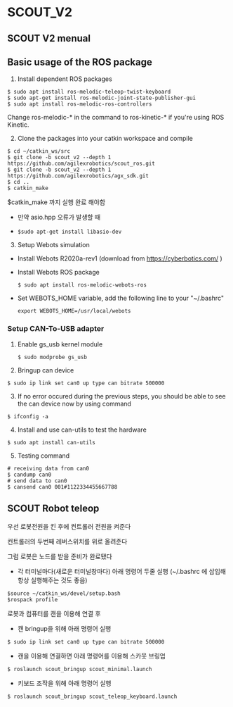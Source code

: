 # SCOUT_V2
## SCOUT V2 menual



## Basic usage of the ROS package

1. Install dependent ROS packages

```
$ sudo apt install ros-melodic-teleop-twist-keyboard
$ sudo apt-get install ros-melodic-joint-state-publisher-gui
$ sudo apt install ros-melodic-ros-controllers
```

Change ros-melodic-* in the command to ros-kinetic-* if you're using ROS Kinetic.

2. Clone the packages into your catkin workspace and compile

```
$ cd ~/catkin_ws/src
$ git clone -b scout_v2 --depth 1 https://github.com/agilexrobotics/scout_ros.git	
$ git clone -b scout_v2 --depth 1 https://github.com/agilexrobotics/agx_sdk.git
$ cd ..
$ catkin_make
```

$catkin_make 까지 실행 완료 해야함 

- 만약 asio.hpp 오류가 발생할 때

- ```
  $sudo apt-get install libasio-dev
  ```



3. Setup Webots simulation    

* Install Webots R2020a-rev1 (download from https://cyberbotics.com/ )

* Install Webots ROS package

  ```
  $ sudo apt install ros-melodic-webots-ros
  ```

* Set WEBOTS_HOME variable, add the following line to your "~/.bashrc"

  ```
  export WEBOTS_HOME=/usr/local/webots
  ```



### Setup CAN-To-USB adapter 

1. Enable gs_usb kernel module

   ```
   $ sudo modprobe gs_usb
   ```

2. Bringup can device

```
$ sudo ip link set can0 up type can bitrate 500000
```

3. If no error occured during the previous steps, you should be able to see the can device now by using command

```
$ ifconfig -a
```

4. Install and use can-utils to test the hardware

```
$ sudo apt install can-utils
```

5. Testing command

```
# receiving data from can0
$ candump can0
# send data to can0
$ cansend can0 001#1122334455667788
```







## SCOUT Robot teleop



우선 로봇전원을 킨 후에 컨트롤러 전원을 켜준다

컨트롤러의 두번째 레버스위치를 위로 올려준다

그럼 로봇은 노드를 받을 준비가 완료됐다



- 각 터미널마다(새로운 터미널창마다) 아래 명령어 두줄 실행 (~/.bashrc 에 삽입해 항상 실행해주는 것도 좋음)

```
$source ~/catkin_ws/devel/setup.bash
$rospack profile
```

로봇과 컴퓨터를 캔을 이용해 연결 후

- 캔 bringup을 위해 아래 명령어 실행 

```
$ sudo ip link set can0 up type can bitrate 500000
```

- 캔을 이용해 연결하면 아래 명령어를 이용해 스카웃 브링업

```
$ roslaunch scout_bringup scout_minimal.launch
```

- 키보드 조작을 위해 아래 명령어 실행

```
$ roslaunch scout_bringup scout_teleop_keyboard.launch
```




